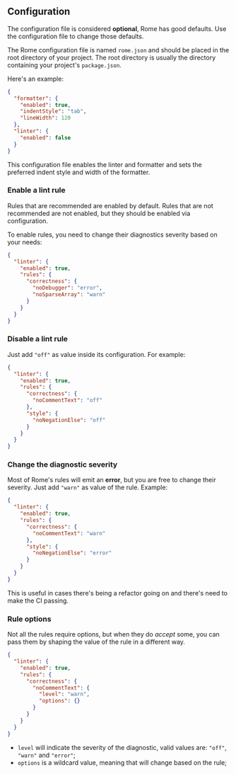 <!-- Make sure to update the redirect in `static/_redirects` when changing the configuration title -->
## Configuration

The configuration file is considered **optional**, Rome has good defaults. Use the configuration
file to change those defaults.

The Rome configuration file is named `rome.json` and should be placed in the root directory of your project. The root
directory
is usually the directory containing your project's `package.json`.

Here's an example:

```json
{
  "formatter": {
    "enabled": true,
    "indentStyle": "tab",
    "lineWidth": 120
  },
  "linter": {
    "enabled": false
  }
}
```

This configuration file enables the linter and formatter and sets the preferred indent style and width of the formatter.

### Enable a lint rule

Rules that are recommended are enabled by default. Rules that are not recommended
are not enabled, but they should be enabled via configuration.

To enable rules, you need to change their diagnostics severity based on your needs:

```json
{
  "linter": {
    "enabled": true,
    "rules": {
      "correctness": {
        "noDebugger": "error",
        "noSparseArray": "warn"
      }
    }
  }
}
```

### Disable a lint rule

Just add `"off"` as value inside its configuration. For example:

```json
{
  "linter": {
    "enabled": true,
    "rules": {
      "correctness": {
        "noCommentText": "off"
      },
      "style": {
        "noNegationElse": "off"
      }
    }
  }
}
```

### Change the diagnostic severity

Most of Rome's rules will emit an **error**, but you are free to change their severity.
Just add `"warn"` as value of the rule. Example:

```json
{
  "linter": {
    "enabled": true,
    "rules": {
      "correctness": {
        "noCommentText": "warn"
      },
      "style": {
        "noNegationElse": "error"
      }
    }
  }
}
```

This is useful in cases there's being a refactor going on and there's need to make the
CI passing.

### Rule options

Not all the rules require options, but when they do _accept_ some, you can pass them
by shaping the value of the rule in a different way.

```json
{
  "linter": {
    "enabled": true,
    "rules": {
      "correctness": {
        "noCommentText": {
          "level": "warn",
          "options": {}
        }
      }
    }
  }
}
```

- `level` will indicate the severity of the diagnostic, valid values are: `"off"`, `"warn"` and `"error"`;
- `options` is a wildcard value, meaning that will change based on the rule;
